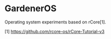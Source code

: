 # GardenerOS

Operating system experiments based on rCore[1].


[1] https://github.com/rcore-os/rCore-Tutorial-v3

